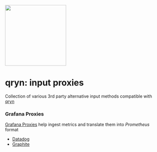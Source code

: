 <img src="https://user-images.githubusercontent.com/1423657/173144443-fc7ba783-d5bf-47f9-bf59-707693da5ed1.png" width=200>

# qryn: input proxies
Collection of various 3rd party alternative input methods compatible with [qryn](https://qryn.dev)

### Grafana Proxies
[Grafana Proxies](https://github.com/grafana/mimir-proxies) help ingest metrics and translate them into _Prometheus_ format
- [Datadog](https://github.com/metrico/qryn-proxies/tree/main/datadog-proxy-writes)
- [Graphite](https://github.com/metrico/qryn-proxies/tree/main/graphite-proxy-writes)
